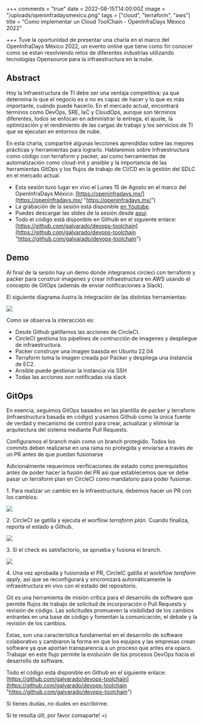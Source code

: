 +++
comments = "true"
date = 2022-08-15T14:00:00Z
image = "/uploads/openinfradaysmexico.png"
tags = ["cloud", "terraform", "aws"]
title = "Como implementar un Cloud ToolChain - OpenInfraDays México 2022"

+++
Tuve la oportunidad de presentar una charla en el marco del OpenInfraDays México 2022, un evento online que tiene como fin conocer como se estan resolviendo retos de diferentes industrias utilizando tecnologías Opensource para la infraestructura en la nube.

## Abstract

Hoy la infraestructura de TI debe ser una ventaja competitiva; ya que determina lo que el negocio es o no es capaz de hacer y lo que es más importante, cuándo puede hacerlo. En el mercado actual, encontrará términos como DevOps, SRE, IaC y CloudOps, aunque son términos diferentes, todos se enfocan en administrar la entrega, el ajuste, la optimización y el rendimiento de las cargas de trabajo y los servicios de TI que se ejecutan en entornos de nube.

En esta charla, compartiré algunas lecciones aprendidas sobre las mejores prácticas y herramientas para lograrlo. Hablaremos sobre Infraestructura como código con terraform y packer, así como herramientas de automatización como cloud-init y ansible y la importancia de las herramientas GitOps y los flujos de trabajo de CI/CD en la gestión del SDLC en el mercado actual.

* Esta sesión tuvo lugar en vivo el Lunes 15 de Agosto en el marco del OpenInfraDays México: [https://openinfradays.mx/](https://openinfradays.mx/ "https://openinfradays.mx/")
* La grabación de la sesión está disponible [en Youtube](https://www.youtube.com/channel/UCpB__-WAEyHdvKAK0Y15akQ).
* Puedes descargar las slides de la sesión desde [aquí](https://github.com/galvarado/devops-toolchain/blob/main/assets/slides.pdf).
* Todo el código está disponible en Githuib en el siguiente enlace: [https://github.com/galvarado/devops-toolchain](https://github.com/galvarado/devops-toolchain "https://github.com/galvarado/devops-toolchain")

## Demo

Al final de la sesión hay un demo donde integramos circleci con terraform y packer para construir imagenes y crear infraestructura en AWS usando el concepto de GitOps (además de enviar notificaciones a Slack).

El siguiente diagrama ilustra la integración de las distintas herramientas:

![](/uploads/cloudtoolchaindemo.png)

Como se observa la interacción es:

* Desde Github gatillamos las acciones de CircleCI.
* CircleCI gestiona los pipelines de contrucción de imagenes y despliegue de infraestructura.
* Packer construye una imagen baasda en Ubuntu 22.04
* Terraform toma la imagen creada por Packer y  despliega una instancia de EC2.
* Ansible puede gestionar la instancia vía SSH
* Todas las acciones son notificadas vía slack

## GitOps

En esencia, seguimos GitOps basados en las plantilla de packer y terraform (infraestructura basada en código) y  usamos Github como  la única fuente de verdad y mecanismo de control para crear, actualizar y eliminar la arquitectura del sistema mediante Pull Requests.

Configuramos el branch main como un branch protegido. Todos los commits deben realizarse en una rama no protegida y enviarse a través de un PR antes de que puedan fusionarse

Adicionalmente requerimos verificaciones de estado como prerequisitos antes de poder hacer la  fusión del PR asi que establecemos que se debe pasar un terraform plan en CircleCI como mandatorio para poder fusionar.

1\. Para realizar un cambio en la infraestructura, debemos hacer un PR con los cambios:

![](/uploads/pr1.png)

2\. CircleCI se gatilla y ejecuta el worflow _terraform plan_. Cuando finaliza, reporta el estado a Github.

![](/uploads/plan.png)

3\. Si el check es satisfactorio, se aprueba y fusiona el branch.

![](/uploads/pr2.png)

4\. Una vez aprobada y fusionada el PR, CircleIC gatilla el workflow _teraform apply,_ así que se reconfigurará y sincronizará automáticamente la infraestructura en vivo con el estado del repositorio.

Git es una herramienta de misión crítica para el desarrollo de software que permite flujos de trabajo de solicitud de incorporación o Pull Requests y revisión de código. Las solicitudes promueven la visibilidad de los cambios entrantes en una base de código y fomentan la comunicación, el debate y la revisión de los cambios.

Estas, son una característica fundamental en el desarrollo de software colaborativo y cambiaron la forma en que los equipos y las empresas crean software ya que aportan transparencia a un proceso que antes era opaco.  Trabajar en este flujo  permite la evolución de los procesos DevOps hacia el desarrollo de software. 

Todo el código está disponible en Github en el siguiente enlace: [https://github.com/galvarado/devops-toolchain](https://github.com/galvarado/devops-toolchain "https://github.com/galvarado/devops-toolchain")

Si tienes dudas, no dudes en escribirme.

Si te resulta úlil, por favor comaparte! =)